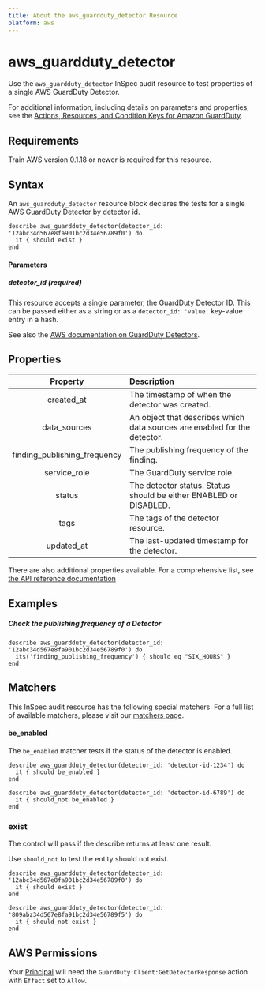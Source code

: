 ```yaml
---
title: About the aws_guardduty_detector Resource
platform: aws
---
```


# aws\_guardduty\_detector

Use the `aws_guardduty_detector` InSpec audit resource to test properties of a single AWS GuardDuty Detector.

For additional information, including details on parameters and properties, see the [Actions, Resources, and Condition Keys for Amazon GuardDuty](https://docs.aws.amazon.com/guardduty/latest/APIReference/API_GetDetector.html).

## Requirements

Train AWS version 0.1.18 or newer is required for this resource.
## Syntax

An `aws_guardduty_detector` resource block declares the tests for a single AWS GuardDuty Detector by detector id.

    describe aws_guardduty_detector(detector_id: '12abc34d567e8fa901bc2d34e56789f0') do
      it { should exist }
    end

#### Parameters

##### detector\_id _(required)_

This resource accepts a single parameter, the GuardDuty Detector ID.
This can be passed either as a string or as a `detector_id: 'value'` key-value entry in a hash.

See also the [AWS documentation on GuardDuty Detectors](https://docs.aws.amazon.com/guardduty/latest/ug/what-is-guardduty.html).


## Properties

| Property | Description |
| :---: | :--- |
|created\_at                    | The timestamp of when the detector was created. |
|data\_sources                  | An object that describes which data sources are enabled for the detector. |
|finding\_publishing\_frequency | The publishing frequency of the finding. |
|service\_role                  | The GuardDuty service role. |
|status                         | The detector status. Status should be either ENABLED or DISABLED. |
|tags                           | The tags of the detector resource. |
|updated\_at                    | The last-updated timestamp for the detector. |

There are also additional properties available. For a comprehensive list, see [the API reference documentation](https://docs.aws.amazon.com/guardduty/latest/APIReference/API_GetDetector.html)

## Examples

##### Check the publishing frequency of a Detector

    describe aws_guardduty_detector(detector_id: '12abc34d567e8fa901bc2d34e56789f0') do
      its('finding_publishing_frequency') { should eq "SIX_HOURS" }
    end

## Matchers

This InSpec audit resource has the following special matchers. For a full list of available matchers, please visit our [matchers page](https://www.inspec.io/docs/reference/matchers/).

#### be_enabled

The `be_enabled` matcher tests if the status of the detector is enabled.

    describe aws_guardduty_detector(detector_id: 'detector-id-1234') do
      it { should be_enabled }
    end

    describe aws_guardduty_detector(detector_id: 'detector-id-6789') do
      it { should_not be_enabled }
    end

### exist

The control will pass if the describe returns at least one result.

Use `should_not` to test the entity should not exist.

    describe aws_guardduty_detector(detector_id: '12abc34d567e8fa901bc2d34e56789f0') do
      it { should exist }
    end

    describe aws_guardduty_detector(detector_id: '809abz34d567e8fa91bc2d34e56789f5') do
      it { should_not exist }
    end

## AWS Permissions

Your [Principal](https://docs.aws.amazon.com/IAM/latest/UserGuide/intro-structure.html#intro-structure-principal) will need the `GuardDuty:Client:GetDetectorResponse` action with `Effect` set to `Allow`.
